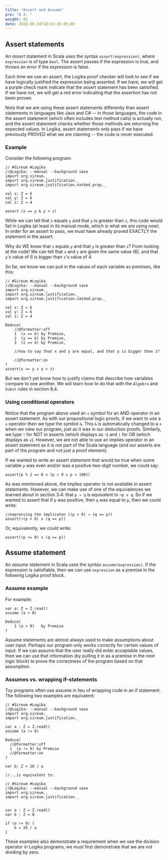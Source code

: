 ```yaml
---
title: "Assert and Assume"
pre: "8.3. "
weight: 92
date: 2018-08-24T10:53:26-05:00
---
```


## Assert statements

An *assert* statement in Scala uses the syntax `assert(expression)`, where `expression` is of type `bool`. The assert passes if the expression is true, and throws an error if the expression is false.

Each time we use an assert, the Logika proof checker will look to see if we have logically justified the expression being asserted. If we have, we will get a purple check mark indicate that the assert statement has been satisified. If we have not, we will get a red error indicating that the assertion has not been proven.

Note that we are using these assert statements differently than assert statements in languages like Java and C# -- in those languages, the code in the assert statement (which often includes test method calls) is actually run, and the assert statement checks whether those methods are returning the expected values. In Logika, assert statements only pass if we have previously PROVED what we are claiming -- the code is never executed. 

### Example

Consider the following program:

```text
// #Sireum #Logika
//@Logika: --manual --background save
import org.sireum._
import org.sireum.justification._
import org.sireum.justification.natded.prop._

val x: Z = 6
val y: Z = 6
val z: Z = 4

assert (x == y & y > z)
```

While we can tell that `x` equals `y` and that `y` is greater than `z`, this code would fail in Logika (at least in its manual mode, which is what we are using now). In order for an assert to pass, we must have already proved EXACTLY the statement in the assert.

Why do WE know that `x` equals `y` and that `y` is greater than `z`? From looking at the code! We can tell that `x` and `y` are given the same value (6), and that `y`'s value of 6 is bigger than `z`'s value of 4.

So far, we know we can pull in the values of each variable as premises, like this:

```text
// #Sireum #Logika
//@Logika: --manual --background save
import org.sireum._
import org.sireum.justification._
import org.sireum.justification.natded.prop._

val x: Z = 6
val y: Z = 6
val z: Z = 4

Deduce(
    //@formatter:off
    1  (x == 6) by Premise,
    2  (y == 6) by Premise,
    3  (z == 4) by Premise,
  
    //how to say that x and y are equal, and that y is bigger than z?

    //@formatter:on
)
assert(x == y ∧ y > z)
```

But we don't yet know how to justify claims that describe how variables compare to one another. We will learn how to do that with the `Algebra` and `Subst` rules in section 8.4.

### Using conditional operators

Notice that the program above used an `∧` symbol for an AND operator in an assert statement. As with our propositional logic proofs, if we want to use a `∧` operator then we type the symbol `&`. This `&` is automatically changed to a `∧` when we view our program, just as it was in our deduction proofs. Similarly, we type `!` for NOT in asserts (which displays as `¬`) and `|` for OR (which displays as `∨`). However, we are not able to use an implies operator in an assert statement as it is not part of the Scala language (and our asserts are part of the program and not just a proof element).

If we wanted to write an assert statement that would be true when some variable `p` was even and/or was a positive two-digit number, we could say:

```text
assert(p % 2 == 0 ∨ (p > 9 ∧ p < 100))
```

As was mentioned above, the implies operator is not available in assert statements. However, we can make use of one of the equivalences we learned about in section 3.4: that `p → q` is equivalent to `¬p ∨ q`. So if we wanted to assert that if `p` was positive, then `q` was equal to `p`, then we could write:

```text
//expressing the implicaton ((p > 0) → (q == p))
assert(¬(p > 0) ∨ (q == p))
```

Or, equivalently, we could write:

```text
assert((p <= 0) ∨ (q == p))
```

## Assume statement

An *assume* statement in Scala uses the syntax `assume(expression)`. If the expression is satisfiable, then we can use `expression` as a premise in the following Logika proof block.

### Assume example

For example:

```text
var a: Z = Z.read()
assume (a > 0)

Deduce(
    1 (a > 0)   by Premise
)
```

Assume statements are almost always used to make assumptions about user input. Perhaps our program only works correctly for certain values of input. If we can assume that the user really did enter acceptable values, then we can use that information (by pulling it in as a premise in the next logic block) to prove the correctness of the program based on that assumption.

### Assumes vs. wrapping if-statements

Toy programs often use assume in lieu of wrapping code in an if statement. The following two examples are equivalent:

```text
// #Sireum #Logika
//@Logika: --manual --background save
import org.sireum._
import org.sireum.justification._

var a : Z = Z.read()
assume (a != 0)

Deduce(
  //@formatter:off
  1  (a != 0) by Premise
  //@formatter:on
)

var b: Z = 20 / a
```

```text
//...is equivalent to:

// #Sireum #Logika
//@Logika: --manual --background save
import org.sireum._
import org.sireum.justification._


var a : Z = Z.read()
var b : Z = 0

if (a != 0) {
    b = 20 / a
}
```

These examples also demonstrate a requirement when we use the division operator in Logika programs, we must first demonstrate that we are not dividing by zero.


